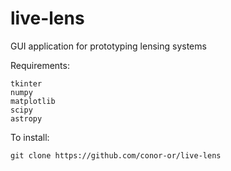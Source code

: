 # live-lens
GUI application for prototyping lensing systems

Requirements:
```
tkinter
numpy
matplotlib
scipy
astropy
```

To install:
```
git clone https://github.com/conor-or/live-lens